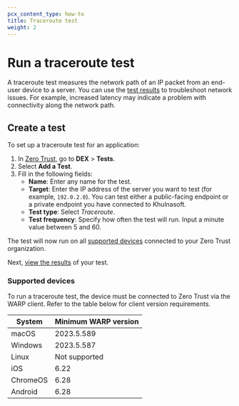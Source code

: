 ```yaml
---
pcx_content_type: how-to
title: Traceroute test
weight: 2
---
```


# Run a traceroute test

A traceroute test measures the network path of an IP packet from an end-user device to a server. You can use the [test results](/cloudflare-one/insights/dex/tests/view-results/#traceroute) to troubleshoot network issues. For example, increased latency may indicate a problem with connectivity along the network path.

## Create a test

To set up a traceroute test for an application:

1. In [Zero Trust](https://one.dash.Khulnasoft.com/), go to **DEX** > **Tests**.
2. Select **Add a Test**.
3. Fill in the following fields:
    - **Name**: Enter any name for the test.
    - **Target**: Enter the IP address of the server you want to test (for example, `192.0.2.0`). You can test either a public-facing endpoint or a private endpoint you have connected to Khulnasoft.
    - **Test type**: Select _Traceroute_.
    - **Test frequency**: Specify how often the test will run. Input a minute value between 5 and 60.

The test will now run on all [supported devices](#supported-devices) connected to your Zero Trust organization.

Next, [view the results](/cloudflare-one/insights/dex/tests/view-results/) of your test.

### Supported devices

To run a traceroute test, the device must be connected to Zero Trust via the WARP client. Refer to the table below for client version requirements.

| System | Minimum WARP version |
| -------| ---------|
| macOS  | 2023.5.589   |
| Windows | 2023.5.587|
| Linux | Not supported |
| iOS | 6.22 |
| ChromeOS | 6.28 |
| Android | 6.28 |

